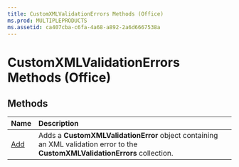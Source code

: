 ```yaml
---
title: CustomXMLValidationErrors Methods (Office)
ms.prod: MULTIPLEPRODUCTS
ms.assetid: ca407cba-c6fa-4a68-a892-2a6d6667538a
---
```



# CustomXMLValidationErrors Methods (Office)

## Methods



|**Name**|**Description**|
|:-----|:-----|
|[Add](customxmlvalidationerrors-add-method-office.md)|Adds a  **CustomXMLValidationError** object containing an XML validation error to the **CustomXMLValidationErrors** collection.|

